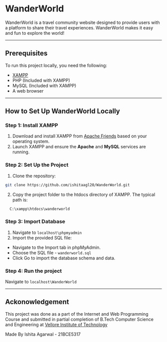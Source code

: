 # WanderWorld

WanderWorld is a travel community website designed to provide users with a platform to share their travel experiences. WanderWorld makes it easy and fun to explore the world!

---

## Prerequisites
To run this project locally, you need the following:
- [XAMPP](https://www.apachefriends.org/index.html)
- PHP (Included with XAMPP)
- MySQL (Included with XAMPP)
- A web browser

---

## How to Set Up WanderWorld Locally

### Step 1: Install XAMPP
1. Download and install XAMPP from [Apache Friends](https://www.apachefriends.org/index.html) based on your operating system.
2. Launch XAMPP and ensure the **Apache** and **MySQL** services are running.

### Step 2: Set Up the Project
1. Clone the repository:
 ```bash
 git clone https://github.com/ishitaagl20/WanderWorld.git
 ```

2. Copy the project folder to the htdocs directory of XAMPP. The typical path is:
```bash
  C:\xampp\htdocs\wanderworld
```
### Step 3: Import Database
1. Navigate to `localhost\phpmyadmin`
2. Import the provided SQL file:
  - Navigate to the Import tab in phpMyAdmin.
  - Choose the SQL file - `wanderworld.sql`
  - Click Go to import the database schema and data.

### Step 4: Run the project
Navigate to `localhost\WanderWorld`

-----

## Ackonowledgement
This project was done as a part of the Internet and Web Programming Course and submitted in partial completion of B.Tech Computer Science and Engineering at [Vellore Institute of Technology](https://vit.ac.in/)

Made By Ishita Agarwal - 21BCE5317

